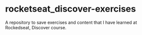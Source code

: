 # rocketseat_discover-exercises
A repository to save exercises and content that I have learned at Rockedseat, Discover course.
